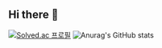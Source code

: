 ## Hi there 👋

[![Solved.ac
프로필](http://mazassumnida.wtf/api/v2/generate_badge?boj=eoeksgkswlq)](https://solved.ac/eoeksgkswlq/)  ![Anurag's GitHub stats](https://github-readme-stats.vercel.app/api?username=KHJune99&show_icons=true&theme=dracula)


